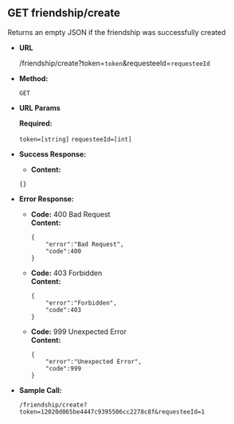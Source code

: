 **GET friendship/create**
----
  Returns an empty JSON if the friendship was successfully created

* **URL**

  /friendship/create?token=`token`&requesteeId=`requesteeId`

* **Method:**

  `GET`
  
*  **URL Params**

   **Required:**
 
   `token=[string]`
   `requesteeId=[int]`

* **Success Response:**

  * **Content:**
  
  ```
  {}
  ```
 
* **Error Response:**

  * **Code:** 400 Bad Request <br />
    **Content:** 
    
    ```
    {
    	"error":"Bad Request",
    	"code":400
    }
    ```
	
	
  * **Code:** 403 Forbidden <br />
    **Content:** 
    
    ```
    {
    	"error":"Forbidden",
    	"code":403
    }
    ```
	
  * **Code:** 999 Unexpected Error <br />
    **Content:** 

    ```
    {
    	"error":"Unexpected Error",
    	"code":999
    }
    ```

* **Sample Call:**

  `/friendship/create?token=12020d065be4447c9395506cc2278c8f&requesteeId=1`
